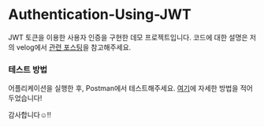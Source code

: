 # Authentication-Using-JWT
JWT 토큰을 이용한 사용자 인증을 구현한 데모 프로젝트입니다.
코드에 대한 설명은 저의 velog에서 [관련 포스팅](https://velog.io/@u-nij/series/JWT-%EA%B5%AC%ED%98%84%ED%95%98%EA%B8%B0)을 참고해주세요.

### 테스트 방법
어플리케이션을 실행한 후, Postman에서 테스트해주세요.
[여기](https://velog.io/@u-nij/JWT-JWT-%EA%B5%AC%ED%98%84%ED%95%98%EA%B8%B0Feat.-Redis-7-ControllerAuthApiController-Postman%EC%97%90%EC%84%9C-%EC%8B%A4%ED%96%89%ED%95%B4%EB%B3%B4%EA%B8%B0#postman--redis)에 자세한 방법을 적어 두었습니다!

감사합니다☺‼
